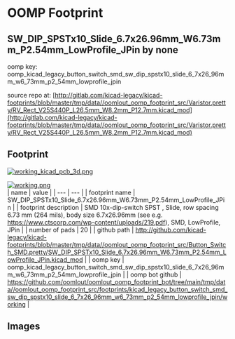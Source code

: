 # OOMP Footprint  
## SW_DIP_SPSTx10_Slide_6.7x26.96mm_W6.73mm_P2.54mm_LowProfile_JPin  by none  
  
oomp key: oomp_kicad_legacy_button_switch_smd_sw_dip_spstx10_slide_6_7x26_96mm_w6_73mm_p2_54mm_lowprofile_jpin  
  
source repo at: [http://gitlab.com/kicad-legacy/kicad-footprints/blob/master/tmp/data//oomlout_oomp_footprint_src/Varistor.pretty/RV_Rect_V25S440P_L26.5mm_W8.2mm_P12.7mm.kicad_mod](http://gitlab.com/kicad-legacy/kicad-footprints/blob/master/tmp/data//oomlout_oomp_footprint_src/Varistor.pretty/RV_Rect_V25S440P_L26.5mm_W8.2mm_P12.7mm.kicad_mod)  
## Footprint  
  
[![working_kicad_pcb_3d.png](working_kicad_pcb_3d_600.png)](working_kicad_pcb_3d.png)  
  
[![working.png](working_600.png)](working.png)  
| name | value | 
| --- | --- | 
| footprint name | SW_DIP_SPSTx10_Slide_6.7x26.96mm_W6.73mm_P2.54mm_LowProfile_JPin | 
| footprint description | SMD 10x-dip-switch SPST , Slide, row spacing 6.73 mm (264 mils), body size 6.7x26.96mm (see e.g. https://www.ctscorp.com/wp-content/uploads/219.pdf), SMD, LowProfile, JPin | 
| number of pads | 20 | 
| github path | http://github.com/kicad-legacy/kicad-footprints/blob/master/tmp/data//oomlout_oomp_footprint_src/Button_Switch_SMD.pretty/SW_DIP_SPSTx10_Slide_6.7x26.96mm_W6.73mm_P2.54mm_LowProfile_JPin.kicad_mod | 
| oomp key | oomp_kicad_legacy_button_switch_smd_sw_dip_spstx10_slide_6_7x26_96mm_w6_73mm_p2_54mm_lowprofile_jpin | 
| oomp bot github | https://github.com/oomlout/oomlout_oomp_footprint_bot/tree/main/tmp/data//oomlout_oomp_footprint_src/footprints/kicad_legacy_button_switch_smd_sw_dip_spstx10_slide_6_7x26_96mm_w6_73mm_p2_54mm_lowprofile_jpin/working | 
## Images  
